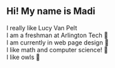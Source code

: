 ## Hi! My name is Madi

I really like Lucy Van Pelt
<br>
I am a freshman at Arlington Tech 🫧
<br>
I am currently in web page design 🤍
<br>
I like math and computer science! 🌌
<br>
I like owls 🦉

